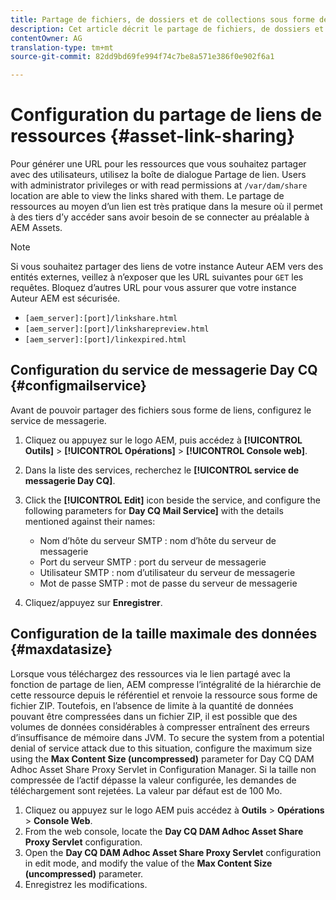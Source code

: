 ```yaml
---
title: Partage de fichiers, de dossiers et de collections sous forme de lien
description: Cet article décrit le partage de fichiers, de dossiers et de collections dans les ressources d’Experience Manager sous forme d’hyperlien.
contentOwner: AG
translation-type: tm+mt
source-git-commit: 82dd9bd69fe994f74c7be8a571e386f0e902f6a1

---
```



# Configuration du partage de liens de ressources {#asset-link-sharing}

<!-- TBD: Web Console is not there so how to configure Day CQ email service? Or is it not required now? -->

Pour générer une URL pour les ressources que vous souhaitez partager avec des utilisateurs, utilisez la boîte de dialogue Partage de lien. Users with administrator privileges or with read permissions at `/var/dam/share` location are able to view the links shared with them. Le partage de ressources au moyen d’un lien est très pratique dans la mesure où il permet à des tiers d’y accéder sans avoir besoin de se connecter au préalable à AEM Assets.

>[!NOTE]
>
>Si vous souhaitez partager des liens de votre instance Auteur AEM vers des entités externes, veillez à n’exposer que les URL suivantes pour `GET` les requêtes. Bloquez d’autres URL pour vous assurer que votre instance Auteur AEM est sécurisée.
>* `[aem_server]:[port]/linkshare.html`
>* `[aem_server]:[port]/linksharepreview.html`
>* `[aem_server]:[port]/linkexpired.html`


## Configuration du service de messagerie Day CQ {#configmailservice}

Avant de pouvoir partager des fichiers sous forme de liens, configurez le service de messagerie.

1. Cliquez ou appuyez sur le logo AEM, puis accédez à **[!UICONTROL Outils]** > **[!UICONTROL Opérations]** > **[!UICONTROL Console web]**.
1. Dans la liste des services, recherchez le **[!UICONTROL service de messagerie Day CQ]**.
1. Click the **[!UICONTROL Edit]** icon beside the service, and configure the following parameters for **Day CQ Mail Service]** with the details mentioned against their names:

   * Nom d’hôte du serveur SMTP : nom d’hôte du serveur de messagerie
   * Port du serveur SMTP : port du serveur de messagerie
   * Utilisateur SMTP : nom d’utilisateur du serveur de messagerie
   * Mot de passe SMTP : mot de passe du serveur de messagerie

1. Cliquez/appuyez sur **Enregistrer**.

## Configuration de la taille maximale des données {#maxdatasize}

Lorsque vous téléchargez des ressources via le lien partagé avec la fonction de partage de lien, AEM compresse l’intégralité de la hiérarchie de cette ressource depuis le référentiel et renvoie la ressource sous forme de fichier ZIP. Toutefois, en l’absence de limite à la quantité de données pouvant être compressées dans un fichier ZIP, il est possible que des volumes de données considérables à compresser entraînent des erreurs d’insuffisance de mémoire dans JVM. To secure the system from a potential denial of service attack due to this situation, configure the maximum size using the **Max Content Size (uncompressed)** parameter for Day CQ DAM Adhoc Asset Share Proxy Servlet in Configuration Manager. Si la taille non compressée de l’actif dépasse la valeur configurée, les demandes de téléchargement sont rejetées. La valeur par défaut est de 100 Mo.

1. Cliquez ou appuyez sur le logo AEM puis accédez à **Outils** > **Opérations** > **Console Web**.
1. From the web console, locate the **Day CQ DAM Adhoc Asset Share Proxy Servlet** configuration.
1. Open the **Day CQ DAM Adhoc Asset Share Proxy Servlet** configuration in edit mode, and modify the value of the **Max Content Size (uncompressed)** parameter.
1. Enregistrez les modifications.

<!--
Add content or link about how to configure sharing via BP, DA, AAL, etc.
-->
